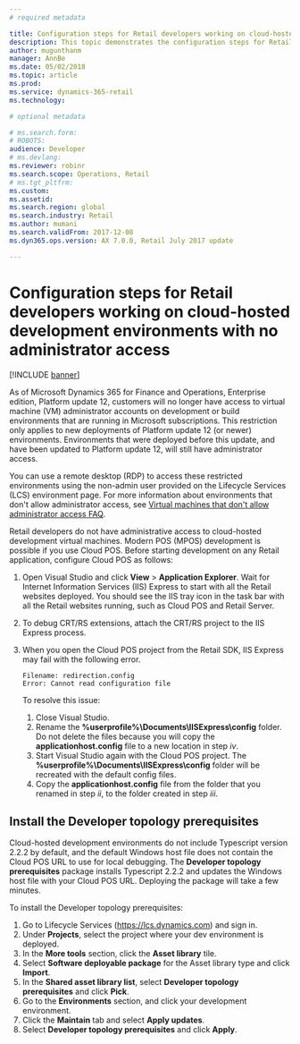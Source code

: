 ```yaml
---
# required metadata

title: Configuration steps for Retail developers working on cloud-hosted development environments with no administrator access
description: This topic demonstrates the configuration steps for Retail developers working on cloud-hosted development machines.
author: mugunthanm 
manager: AnnBe
ms.date: 05/02/2018
ms.topic: article
ms.prod: 
ms.service: dynamics-365-retail
ms.technology: 

# optional metadata

# ms.search.form: 
# ROBOTS: 
audience: Developer
# ms.devlang: 
ms.reviewer: robinr
ms.search.scope: Operations, Retail 
# ms.tgt_pltfrm: 
ms.custom: 
ms.assetid: 
ms.search.region: global
ms.search.industry: Retail
ms.author: mumani
ms.search.validFrom: 2017-12-08
ms.dyn365.ops.version: AX 7.0.0, Retail July 2017 update

---
```

# Configuration steps for Retail developers working on cloud-hosted development environments with no administrator access

[!INCLUDE [banner](../../includes/banner.md)]

As of Microsoft Dynamics 365 for Finance and Operations, Enterprise edition, Platform update 12, customers will no longer have access to virtual machine (VM) administrator accounts on development or build environments that are running in Microsoft subscriptions. This restriction only applies to new deployments of Platform update 12 (or newer) environments. Environments that were deployed before this update, and  have been updated to Platform update 12, will still have administrator access.

You can use a remote desktop (RDP) to access these restricted environments using the non-admin user provided on the Lifecycle Services (LCS) environment page. For more information about environments that don't allow administrator access, see [Virtual machines that don't allow administrator access FAQ](../../dev-itpro/sysadmin/VMs-no-admin-access.md).

Retail developers do not have administrative access to cloud-hosted development virtual machines. Modern POS (MPOS) development is possible if you use Cloud POS. Before starting development on any Retail application, configure Cloud POS as follows:


1. Open Visual Studio and click **View** > **Application Explorer**. Wait for Internet Information Services (IIS) Express to start with all the Retail websites deployed. You should see the IIS tray icon in the task bar with all the Retail websites running, such as Cloud POS and Retail Server.
4. To debug CRT/RS extensions, attach the CRT/RS project to the IIS Express process.
5. When you open the Cloud POS project from the Retail SDK, IIS Express may fail with the following error. 

    ```
    Filename: redirection.config
    Error: Cannot read configuration file
    ``` 
    To resolve this issue:
    1. Close Visual Studio.
    2. Rename the **%userprofile%\Documents\IISExpress\config** folder. Do not delete the files because you will copy the **applicationhost.config** file to a new location in step *iv*.
    3. Start Visual Studio again with the Cloud POS project. The **%userprofile%\Documents\IISExpress\config** folder will be recreated with the default config files.
    4. Copy the **applicationhost.config** file from the folder that you renamed in step *ii*, to the folder created in step *iii*. 

## Install the Developer topology prerequisites

Cloud-hosted development environments do not include Typescript version 2.2.2 by default, and the default Windows host file does not contain the Cloud POS URL to use for local debugging. The **Developer topology prerequisites** package installs Typescript 2.2.2 and updates the Windows host file with your Cloud POS URL. Deploying the package will take a few minutes. 


To install the Developer topology prerequisites:

   1. Go to Lifecycle Services (https://lcs.dynamics.com) and sign in.
   2. Under **Projects**, select the project where your dev environment is deployed.
   3. In the **More tools** section, click the **Asset library** tile.
   4. Select **Software deployable package** for the Asset library type and click **Import**.
   5. In the **Shared asset library list**, select **Developer topology prerequisites** and click **Pick**.
   6. Go to the **Environments** section, and click your development environment.
   7. Click the **Maintain** tab and select **Apply updates**.
   8. Select **Developer topology prerequisites** and click **Apply**.
